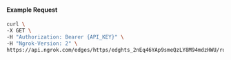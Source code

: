 <!-- Code generated for API Clients. DO NOT EDIT. -->

#### Example Request

```bash
curl \
-X GET \
-H "Authorization: Bearer {API_KEY}" \
-H "Ngrok-Version: 2" \
https://api.ngrok.com/edges/https/edghts_2nEq46YAp9smeQzLY8M94mdzHWU/routes/edghtsrt_2nEq46LaMpjHgIbwft8xq3Usku7/oidc
```
